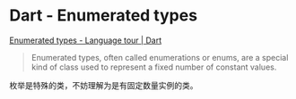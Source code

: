 # Dart - Enumerated types

[Enumerated types - Language tour | Dart](https://dart.dev/guides/language/language-tour#enumerated-types)

> Enumerated types, often called enumerations or enums, are a special kind of class used to represent a fixed number of constant values.

枚举是特殊的类，不妨理解为是有固定数量实例的类。

